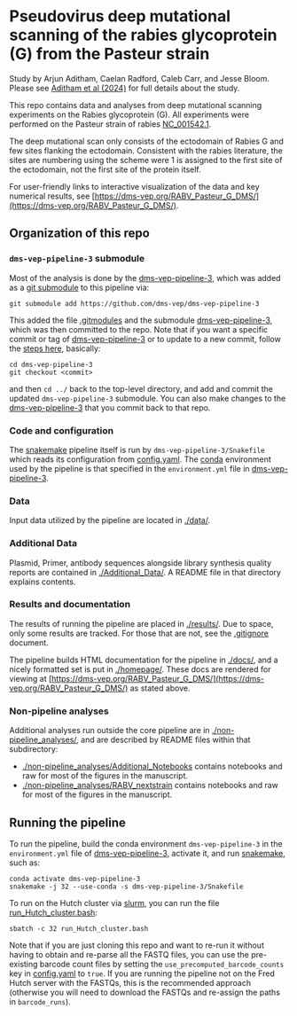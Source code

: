 # Pseudovirus deep mutational scanning of the rabies glycoprotein (G) from the Pasteur strain
Study by Arjun Aditham, Caelan Radford, Caleb Carr, and Jesse Bloom.
Please see [Aditham et al (2024)](https://www.biorxiv.org/content/10.1101/2024.12.17.628970v1) for full details about the study.

This repo contains data and analyses from deep mutational scanning experiments on the Rabies glycoprotein (G). All experiments were performed on the Pasteur strain of rabies [NC_001542.1](https://www.ncbi.nlm.nih.gov/nuccore/NC_001542.1). 

The deep mutational scan only consists of the ectodomain of Rabies G and few sites flanking the ectodomain.
Consistent with the rabies literature, the sites are numbering using the scheme were 1 is assigned to the first site of the ectodomain, not the first site of the protein itself.

For user-friendly links to interactive visualization of the data and key numerical results, see [https://dms-vep.org/RABV_Pasteur_G_DMS/](https://dms-vep.org/RABV_Pasteur_G_DMS/). 

## Organization of this repo

### `dms-vep-pipeline-3` submodule

Most of the analysis is done by the [dms-vep-pipeline-3](https://github.com/dms-vep/dms-vep-pipeline-3), which was added as a [git submodule](https://git-scm.com/book/en/v2/Git-Tools-Submodules) to this pipeline via:

    git submodule add https://github.com/dms-vep/dms-vep-pipeline-3

This added the file [.gitmodules](.gitmodules) and the submodule [dms-vep-pipeline-3](https://github.com/dms-vep/dms-vep-pipeline-3), which was then committed to the repo.
Note that if you want a specific commit or tag of [dms-vep-pipeline-3](https://github.com/dms-vep/dms-vep-pipeline-3) or to update to a new commit, follow the [steps here](https://stackoverflow.com/a/10916398), basically:

    cd dms-vep-pipeline-3
    git checkout <commit>

and then `cd ../` back to the top-level directory, and add and commit the updated `dms-vep-pipeline-3` submodule.
You can also make changes to the [dms-vep-pipeline-3](https://github.com/dms-vep/dms-vep-pipeline-3) that you commit back to that repo.

### Code and configuration
The [snakemake](https://snakemake.readthedocs.io/) pipeline itself is run by `dms-vep-pipeline-3/Snakefile` which reads its configuration from [config.yaml](config.yaml).
The [conda](https://docs.conda.io/) environment used by the pipeline is that specified in the `environment.yml` file in [dms-vep-pipeline-3](https://github.com/dms-vep/dms-vep-pipeline-3).

### Data
Input data utilized by the pipeline are located in [./data/](data). 

### Additional Data
Plasmid, Primer, antibody sequences alongside library synthesis quality reports are contained in [./Additional_Data/](Additional_Data). A README file in that directory explains contents.

### Results and documentation
The results of running the pipeline are placed in [./results/](results).
Due to space, only some results are tracked. For those that are not, see the [.gitignore](.gitignore) document.

The pipeline builds HTML documentation for the pipeline in [./docs/](docs), and a nicely formatted set is put in [./homepage/](homepage). These docs are rendered for viewing at [https://dms-vep.org/RABV_Pasteur_G_DMS/](https://dms-vep.org/RABV_Pasteur_G_DMS/) as stated above.

### Non-pipeline analyses
Additional analyses run outside the core pipeline are in [./non-pipeline_analyses/](non-pipeline_analyses), and are described by README files within that subdirectory:
 - [./non-pipeline_analyses/Additional_Notebooks](non-pipeline_analyses/Additional_Notebooks) contains notebooks and raw for most of the figures in the manuscript.  
 - [./non-pipeline_analyses/RABV_nextstrain](non-pipeline_analyses/RABV_nextstrain) contains notebooks and raw for most of the figures in the manuscript.  

## Running the pipeline
To run the pipeline, build the conda environment `dms-vep-pipeline-3` in the `environment.yml` file of [dms-vep-pipeline-3](https://github.com/dms-vep/dms-vep-pipeline-3), activate it, and run [snakemake](https://snakemake.readthedocs.io/), such as:

    conda activate dms-vep-pipeline-3
    snakemake -j 32 --use-conda -s dms-vep-pipeline-3/Snakefile

To run on the Hutch cluster via [slurm](https://slurm.schedmd.com/), you can run the file [run_Hutch_cluster.bash](run_Hutch_cluster.bash):

    sbatch -c 32 run_Hutch_cluster.bash

Note that if you are just cloning this repo and want to re-run it without having to obtain and re-parse all the FASTQ files, you can use the pre-existing barcode count files by setting the `use_precomputed_barcode_counts` key in [config.yaml](config.yaml) to `true`. If you are running the pipeline not on the Fred Hutch server with the FASTQs, this is the recommended approach (otherwise you will need to download the FASTQs and re-assign the paths in `barcode_runs`).
